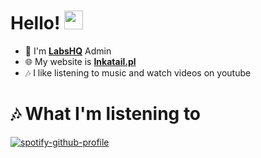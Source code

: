 # **Hello!** <img src="https://raw.githubusercontent.com/MartinHeinz/MartinHeinz/master/wave.gif" width="30px">

- 🧪 I'm [**LabsHQ**](https://discord.com/labshq) Admin
- 🌐 My website is [**Inkatail.pl**](https://inkatail.pl)
- 🎶 I like listening to music and watch videos on youtube 

# 🎶 What I'm listening to

[![spotify-github-profile](https://spotify-github-profile.vercel.app/api/view?uid=n4ayrxpbuhgeoyek1mrcyrvfg&cover_image=true&theme=novatorem)](https://github.com/kittinan/spotify-github-profile)
